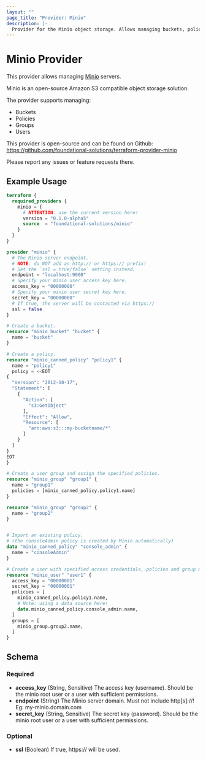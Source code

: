 ```yaml
---
layout: ""
page_title: "Provider: Minio"
description: |-
  Provider for the Minio object storage. Allows managing buckets, policies, groups and users.
---
```


# Minio Provider

This provider allows managing [Minio](https://min.io) servers.

Minio is an open-source Amazon S3 compatible object storage solution.

The provider supports managing:
* Buckets
* Policies
* Groups
* Users

This provider is open-source and can be found on Github: https://github.com/foundational-solutions/terraform-provider-minio

Please report any issues or feature requests there.

## Example Usage

```terraform
terraform {
  required_providers {
    minio = {
      # ATTENTION: use the current version here!
      version = "0.1.0-alpha5"
      source  = "foundational-solutions/minio"
    }
  }
}

provider "minio" {
  # The Minio server endpoint.
  # NOTE: do NOT add an http:// or https:// prefix!
  # Set the `ssl = true/false` setting instead.
  endpoint = "localhost:9000"
  # Specify your minio user access key here.
  access_key = "00000000"
  # Specify your minio user secret key here.
  secret_key = "00000000"
  # If true, the server will be contacted via https://
  ssl = false
}

# Create a bucket.
resource "minio_bucket" "bucket" {
  name = "bucket"
}

# Create a policy.
resource "minio_canned_policy" "policy1" {
  name = "policy1"
  policy = <<EOT
{
  "Version": "2012-10-17",
  "Statement": [
    {
      "Action": [
        "s3:GetObject"
      ],
      "Effect": "Allow",
      "Resource": [
        "arn:aws:s3:::my-bucketname/*"
      ]
    }
  ]
}
EOT
}

# Create a user group and assign the specified policies.
resource "minio_group" "group1" {
  name = "group1"
  policies = [minio_canned_policy.policy1.name]
}

resource "minio_group" "group2" {
  name = "group2"
}


# Import an existing policy.
# (the consoleAdmin policy is created by Minio automatically)
data "minio_canned_policy" "console_admin" {
  name = "consoleAdmin"
}

# Create a user with specified access credentials, policies and group membership.
resource "minio_user" "user1" {
  access_key = "00000001"
  secret_key = "00000001"
  policies = [
    minio_canned_policy.policy1.name,
    # Note: using a data source here!
    data.minio_canned_policy.console_admin.name,
  ]
  groups = [
    minio_group.group2.name,
  ]
}
```

<!-- schema generated by tfplugindocs -->
## Schema

### Required

- **access_key** (String, Sensitive) The access key (username).
Should be the minio root user or a user with sufficient permissions.
- **endpoint** (String) The Minio server domain.
Must not include http[s]://!
Eg: my-minio.domain.com
- **secret_key** (String, Sensitive) The secret key (password).
Should be the minio root user or a user with sufficient permissions.

### Optional

- **ssl** (Boolean) If true, https:// will be used.
